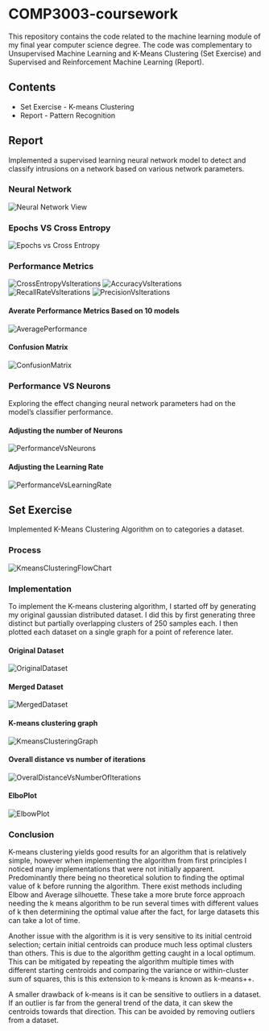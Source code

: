 # COMP3003-coursework
This repository contains the code related to the machine learning module of my final year computer science degree. The code was complementary to Unsupervised Machine Learning and K-Means Clustering (Set Exercise) and Supervised and Reinforcement Machine Learning (Report).
 
## Contents
* Set Exercise - K-means Clustering
* Report - Pattern Recognition
## Report 
Implemented a supervised learning neural network model to detect and classify intrusions on a network based on various network parameters.
### Neural Network
![Neural Network View](https://user-images.githubusercontent.com/57601700/181074335-c55f347a-18d6-4645-8cc0-54eee30061c8.png)
### Epochs VS Cross Entropy
![Epochs vs Cross Entropy](https://user-images.githubusercontent.com/57601700/181074449-f6e3f961-6596-4286-912c-a05615b9eefa.png)
### Performance Metrics
![CrossEntropyVsIterations](https://user-images.githubusercontent.com/57601700/181075022-dd11e574-22d0-457c-aaa6-7b733df0afd9.png)
![AccuracyVsIterations](https://user-images.githubusercontent.com/57601700/181075044-7c56b152-fcfc-4353-bdd1-646a8137239b.png)
![RecallRateVsIterations](https://user-images.githubusercontent.com/57601700/181075064-c837a287-d265-4c9d-94a1-3c97883917e0.png)
![PrecisionVsIterations](https://user-images.githubusercontent.com/57601700/181075103-bc7e108c-31fe-45e4-9d6e-081e4f8f847b.png)
#### Averate Performance Metrics Based on 10 models
![AveragePerformance](https://user-images.githubusercontent.com/57601700/181075392-38f56d3f-8d24-4fc7-837f-a3de06ba0559.png)
#### Confusion Matrix
![ConfusionMatrix](https://user-images.githubusercontent.com/57601700/181075495-342f4da4-b2bf-409f-868a-045b0052c96b.png)
### Performance VS Neurons
Exploring the effect changing neural network parameters had on the model’s classifier performance.
#### Adjusting the number of Neurons
![PerformanceVsNeurons](https://user-images.githubusercontent.com/57601700/181076252-b5fb77d8-328a-49a8-8a02-a925f3348571.png)


#### Adjusting the Learning Rate
![PerformanceVsLearningRate](https://user-images.githubusercontent.com/57601700/181076262-2c552d30-59dd-45aa-9515-bfdecc5b2033.png)



## Set Exercise 
Implemented K-Means Clustering Algorithm on to categories a dataset.
### Process
![KmeansClusteringFlowChart](https://user-images.githubusercontent.com/57601700/181076787-f5df646f-4b02-419f-9568-b0430f0fa143.png)
### Implementation
To implement the K-means clustering algorithm, I started off by generating my original gaussian distributed dataset. I did this by first generating three distinct but partially overlapping clusters of 250 samples each. I then plotted each dataset on a single graph for a point of reference later.
#### Original Dataset
![OriginalDataset](https://user-images.githubusercontent.com/57601700/181077079-8a9b8460-0bc8-4661-8785-4f9978ced9d0.png)
#### Merged Dataset
![MergedDataset](https://user-images.githubusercontent.com/57601700/181077189-0beb6ac5-a11a-4cda-bb9a-6a8d0a61f113.png)
#### K-means clustering graph
![KmeansClusteringGraph](https://user-images.githubusercontent.com/57601700/181077425-b3975f8f-9a0f-419c-83c0-500a6f44fb58.png)

#### Overall distance vs number of iterations
![OveralDistanceVsNumberOfIterations](https://user-images.githubusercontent.com/57601700/181077600-cc01d294-3ce4-4d14-9ee4-76b8cb5ff289.png)

#### ElboPlot
![ElbowPlot](https://user-images.githubusercontent.com/57601700/181077685-59b5a9a2-b3a2-4553-aaa3-d03065d1ff8d.png)

### Conclusion
K-means clustering yields good results for an algorithm that is relatively simple, however when implementing the algorithm from first principles I noticed many implementations that were not initially apparent. Predominantly there being no theoretical solution to finding the optimal value of k before running the algorithm. There exist methods including Elbow and Average silhouette. These take a more brute force approach needing the k means algorithm to be run several times with different values of k then determining the optimal value after the fact, for large datasets this can take a lot of time. 

Another issue with the algorithm is it is very sensitive to its initial centroid selection; certain initial centroids can produce much less optimal clusters than others. This is due to the algorithm getting caught in a local optimum. This can be mitigated by repeating the algorithm multiple times with different starting centroids and comparing the variance or within-cluster sum of squares, this is this extension to k-means is known as k-means++.

A smaller drawback of k-means is it can be sensitive to outliers in a dataset. If an outlier is far from the general trend of the data, it can skew the centroids towards that direction. This can be avoided by removing outliers from a dataset.


